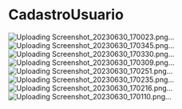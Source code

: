 # CadastroUsuario
![Uploading Screenshot_20230630_170023.png…]()
![Uploading Screenshot_20230630_170345.png…]()
![Uploading Screenshot_20230630_170330.png…]()
![Uploading Screenshot_20230630_170309.png…]()
![Uploading Screenshot_20230630_170251.png…]()
![Uploading Screenshot_20230630_170235.png…]()
![Uploading Screenshot_20230630_170216.png…]()
![Uploading Screenshot_20230630_170110.png…]()
